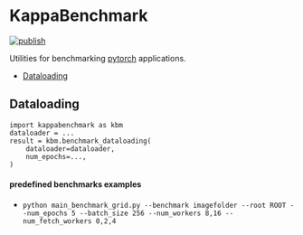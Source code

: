 # KappaBenchmark

[![publish](https://github.com/BenediktAlkin/KappaBenchmark/actions/workflows/publish.yaml/badge.svg)](https://github.com/BenediktAlkin/KappaBenchmark/actions/workflows/publish.yaml)

Utilities for benchmarking [pytorch](https://pytorch.org/) applications.
- [Dataloading](https://github.com/BenediktAlkin/KappaBenchmark#dataloading)

## Dataloading


```
import kappabenchmark as kbm
dataloader = ...
result = kbm.benchmark_dataloading(
    dataloader=dataloader,
    num_epochs=...,
)
```

#### predefined benchmarks examples
- `python main_benchmark_grid.py --benchmark imagefolder --root ROOT --num_epochs 5 --batch_size 256 --num_workers 8,16 --num_fetch_workers 0,2,4`
